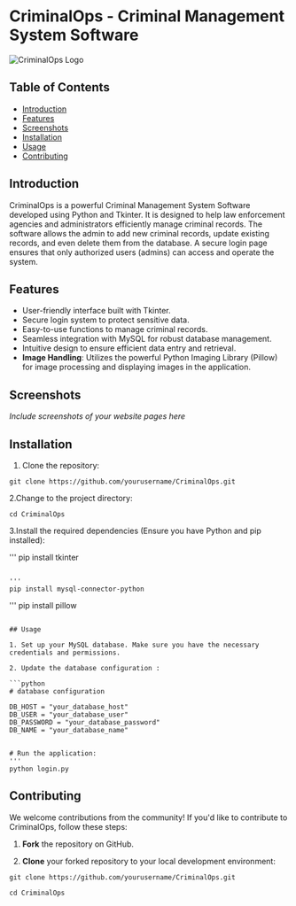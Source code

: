 # CriminalOps - Criminal Management System Software

![CriminalOps Logo](/path/to/logo.png)

## Table of Contents
- [Introduction](#introduction)
- [Features](#features)
- [Screenshots](#screenshots)
- [Installation](#installation)
- [Usage](#usage)
- [Contributing](#contributing)

## Introduction

CriminalOps is a powerful Criminal Management System Software developed using Python and Tkinter. It is designed to help law enforcement agencies and administrators efficiently manage criminal records. The software allows the admin to add new criminal records, update existing records, and even delete them from the database. A secure login page ensures that only authorized users (admins) can access and operate the system.

## Features

- User-friendly interface built with Tkinter.
- Secure login system to protect sensitive data.
- Easy-to-use functions to manage criminal records.
- Seamless integration with MySQL for robust database management.
- Intuitive design to ensure efficient data entry and retrieval.
- **Image Handling**: Utilizes the powerful Python Imaging Library (Pillow) for image processing and displaying images in the application.

## Screenshots

_Include screenshots of your website pages here_

## Installation

1. Clone the repository:

```
git clone https://github.com/yourusername/CriminalOps.git
```

2.Change to the project directory:

```
cd CriminalOps
```

3.Install the required dependencies (Ensure you have Python and pip installed):

'''
pip install tkinter
```

'''
pip install mysql-connector-python
```

'''
pip install pillow
```

## Usage

1. Set up your MySQL database. Make sure you have the necessary credentials and permissions.

2. Update the database configuration :

```python
# database configuration

DB_HOST = "your_database_host"
DB_USER = "your_database_user"
DB_PASSWORD = "your_database_password"
DB_NAME = "your_database_name"


# Run the application:
'''
python login.py
```
## Contributing

We welcome contributions from the community! If you'd like to contribute to CriminalOps, follow these steps:

1. **Fork** the repository on GitHub.

2. **Clone** your forked repository to your local development environment:

```
git clone https://github.com/yourusername/CriminalOps.git
```
```
cd CriminalOps
```


